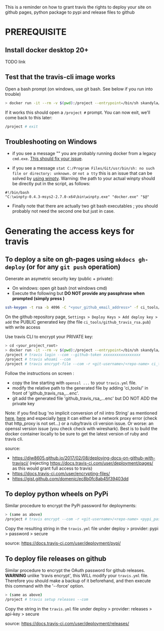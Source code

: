 This is a reminder on how to grant travis the rights to deploy your site on github pages, python package to pypi and release files to github

# PREREQUISITE 

## Install docker desktop 20+

TODO link

## Test that the travis-cli image works

Open a bash prompt (on windows, use git bash. See below if you run into trouble)

```bash
> docker run -it --rm -v $(pwd):/project --entrypoint=/bin/sh skandyla/travis-cli
```

If it works this should open a `/project #` prompt. You can now exit, we'll come back to this later:

```bash
/project # exit
```

## Troubleshooting on Windows

 - if you see a message "" you are probably running docker from a legacy `cmd.exe`. [This should fix your issue](https://github.com/docker/for-win/issues/9770#issuecomment-745106453).

 - if you see a message `stat C:/Program Files/Git/usr/bin/sh: no such file or directory: unknown.` or `not a tty` this is an issue that can be solved by [using winpty](https://github.com/borekb/docker-path-workaround). Warning: the path to your actual winpty should be directly put in the script, as follows:

```
#!/bin/bash
"C:\winpty-0.4.3-msys2-2.7.0-x64\bin\winpty.exe" "docker.exe" "$@"
```

 - Finally note that there are actually two git bash executables ; you should probably not need the second one but just in case.


# Generating the access keys for travis

## To deploy a site on gh-pages using `mkdocs gh-deploy` (or for any `git push` operation)

Generate an asymetric security key (public + private):

 * On windows: open git bash (not windows cmd)
 * Execute the following but **DO NOT provide any passphrase when prompted (simply press <enter>)**

```bash
ssh-keygen -t rsa -b 4096 -C "<your_github_email_address>" -f ci_tools/github_travis_rsa
```

On the github repository page, `Settings > Deploy Keys > Add deploy key > add` the PUBLIC generated key (the file `ci_tools/github_travis_rsa.pub`) with write access


Use travis CLI to encrypt your PRIVATE key:

```bash
> cd <your_project_root>
> docker run -it --rm -v $(pwd):/project --entrypoint=/bin/sh skandyla/travis-cli
/project # travis login --com --github-token xxxxxxxxxxxxxxxxx
/project # travis whoami --com
/project # travis encrypt-file --com -r <git-username>/<repo-name> ci_tools/github_travis_rsa   (DO NOT USE --add option since it will remove all comments in your travis.yml file!)
```

Follow the instructions on screen :
- copy the line starting with `openssl ...` to your `travis.yml` file. 
- modify the relative path to the generated file by adding 'ci_tools/' in front of 'github_travis_rsa_...enc'.
- git add the generated file 'github_travis_rsa_...enc' but DO NOT ADD the private key

Note: if you find bug 'no implicit conversion of nil intro String' as mentioned [here](https://github.com/travis-ci/travis.rb/issues/190#issuecomment-377823703), [here](https://github.com/travis-ci/travis.rb/issues/585#issuecomment-374307229) and especially [here](https://github.com/travis-ci/travis.rb/issues/586) it can either be a network proxy error (check that http_proxy is not set...) or a ruby/travis cli version issue. Or worse: an openssl version issue (you check check with wireshark). Best is to build the docker container locally to be sure to get the latest version of ruby and travis cli.

source: 
   * https://djw8605.github.io/2017/02/08/deploying-docs-on-github-with-travisci/ (rejecting https://docs.travis-ci.com/user/deployment/pages/ as this would grant full access to travis)
   * https://docs.travis-ci.com/user/encrypting-files/ 
   * https://gist.github.com/domenic/ec8b0fc8ab45f39403dd

## To deploy python wheels on PyPi

Similar procedure to encrypt the PyPi password for deployments:

```bash
> (same as above)
/project # travis encrypt --com -r <git-username>/<repo-name> <pypi_password>
```
Copy the resulting string in the `travis.yml` file under deploy > provider: pypi > password > secure

source: https://docs.travis-ci.com/user/deployment/pypi/


## To deploy file releases on github

Similar procedure to encrypt the OAuth password for github releases. **WARNING** unlike 'travis encrypt', this WILL modify your `travis.yml` file. Therefore you should make a backup of it beforehand, and then execute this command with the '--force' option.

```bash
> (same as above)
/project # travis setup releases --com
```

Copy the string in the `travis.yml` file under deploy > provider: releases > api-key > secure

source: https://docs.travis-ci.com/user/deployment/releases/

